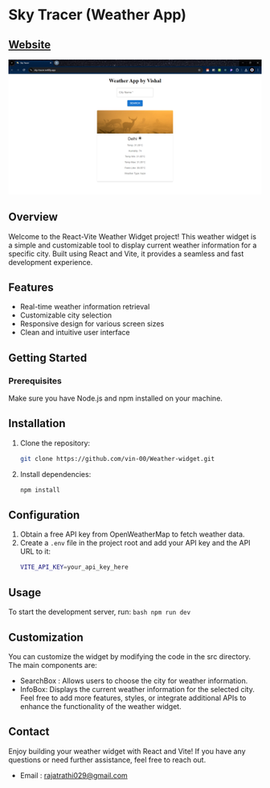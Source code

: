 # Sky Tracer (Weather App)

## [Website](https://sky-tracer.netlify.app/)
![image](https://github.com/iamvishalrathi/Sky-Tracer/blob/main/src/assets/Screenshot%202024-08-25%20220005.png)

## Overview
Welcome to the React-Vite Weather Widget project! This weather widget is a simple and customizable tool to display current weather information for a specific city. Built using React and Vite, it provides a seamless and fast development experience.

## Features
- Real-time weather information retrieval
- Customizable city selection
- Responsive design for various screen sizes
- Clean and intuitive user interface

## Getting Started
### Prerequisites
Make sure you have Node.js and npm installed on your machine.

## Installation
1. Clone the repository:
    ```bash
    git clone https://github.com/vin-00/Weather-widget.git
    ```

2. Install dependencies:
    ```bash
    npm install
    ```

## Configuration
1. Obtain a free API key from OpenWeatherMap to fetch weather data.
2. Create a `.env` file in the project root and add your API key and the API URL to it:
    ```bash
    VITE_API_KEY=your_api_key_here
    ```

## Usage
To start the development server, run:
    ```bash
    npm run dev
    ```

## Customization
You can customize the widget by modifying the code in the src directory. The main components are:

- SearchBox : Allows users to choose the city for weather information.
- InfoBox: Displays the current weather information for the selected city.
Feel free to add more features, styles, or integrate additional APIs to enhance the functionality of the weather widget.

## Contact
Enjoy building your weather widget with React and Vite! If you have any questions or need further assistance, feel free to reach out.

- Email : rajatrathi029@gmail.com
